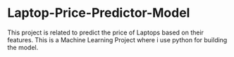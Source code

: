 # Laptop-Price-Predictor-Model
This project is related to predict the price of Laptops based on their features. This is a Machine Learning Project where  i use python for building the model.
